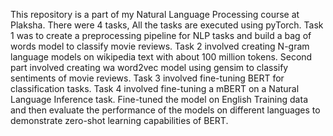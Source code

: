 This repository is a part of my Natural Language Processing course at Plaksha. There were 4 tasks, All the tasks are executed using pyTorch. Task 1 was to create a preprocessing pipeline for NLP tasks and build a bag of words model to classify movie reviews. Task 2 involved creating N-gram language models on wikipedia text with about 100 million tokens. Second part involved creating wa word2vec model using gensim to classify sentiments of movie reviews. Task 3 involved fine-tuning BERT for classification tasks. Task 4 involved fine-tuning a mBERT on a Natural Language Inference task. Fine-tuned the model on English Training data and then evaluate the performance of the models on different languages to demonstrate zero-shot learning capabilities of BERT. 
